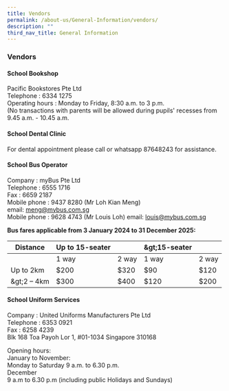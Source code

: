 ```yaml
---
title: Vendors
permalink: /about-us/General-Information/vendors/
description: ""
third_nav_title: General Information
---
```

### **Vendors**
#### **School Bookshop**
Pacific Bookstores Pte Ltd&nbsp;<br>
Telephone : 6334 1275<br>
Operating hours : Monday to Friday, 8:30 a.m. to 3 p.m.<br>
(No transactions with parents will be allowed during pupils' recesses from 9.45 a.m. - 10.45 a.m.

#### **School Dental Clinic**

For dental appointment please call or whatsapp 87648243 for assistance.

#### **School Bus Operator**

Company : myBus Pte Ltd<br>
Telephone : 6555 1716<br>
Fax : 6659 2187<br>
Mobile phone : 9437 8280 (Mr Loh Kian Meng)
<br>
email:&nbsp;[meng@mybus.com.sg](mailto:meng@mybus.com.sg)<br>
Mobile phone : 9628 4743 (Mr Louis Loh) email:&nbsp;[louis@mybus.com.sg](mailto:louis@mybus.com.sg)

**Bus fares applicable from 3 January 2024 to 31 December 2025:**
     
| Distance | Up to 15-seater | &nbsp; | \&gt;15-seater | &nbsp; |
| --- | --- | --- | --- | --- |
| &nbsp; | 1 way | 2 way | 1 way | 2 way |
| Up to 2km | $200 | $320 | $90 | $120 |
| \&gt;2 – 4km | $300 | $400 | $120 | $200 |


#### **School Uniform Services**

Company : United Uniforms Manufacturers Pte Ltd<br>
Telephone : 6353 0921<br>
Fax : 6258 4239<br>Blk 168 Toa Payoh Lor 1, #01-1034 Singapore 310168<br>

Opening hours: <br>
January to November: <br>
Monday to Saturday 9 a.m. to 6.30 p.m.<br>
December <br>
9 a.m to 6.30 p.m (including public Holidays and Sundays)